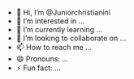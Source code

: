 - 👋 Hi, I’m @Juniorchristianini
- 👀 I’m interested in ...
- 🌱 I’m currently learning ...
- 💞️ I’m looking to collaborate on ...
- 📫 How to reach me ...
- 😄 Pronouns: ...
- ⚡ Fun fact: ...

<!---
Juniorchristianini/Juniorchristianini is a ✨ special ✨ repository because its `README.md` (this file) appears on your GitHub profile.
You can click the Preview link to take a look at your changes.
--->
